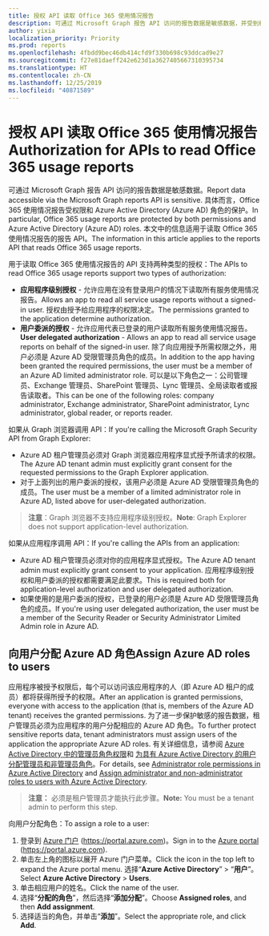 ```yaml
---
title: 授权 API 读取 Office 365 使用情况报告
description: 可通过 Microsoft Graph 报告 API 访问的报告数据是敏感数据，并受到权限和 Azure Active Directory (Azure AD) 角色的保护。
author: yixia
localization_priority: Priority
ms.prod: reports
ms.openlocfilehash: 4fbdd9bec46db414cfd9f330b698c93ddcad9e27
ms.sourcegitcommit: f27e81daeff242e623d1a3627405667310395734
ms.translationtype: HT
ms.contentlocale: zh-CN
ms.lasthandoff: 12/25/2019
ms.locfileid: "40871589"
---
```

# <a name="authorization-for-apis-to-read-office-365-usage-reports"></a><span data-ttu-id="dad55-103">授权 API 读取 Office 365 使用情况报告</span><span class="sxs-lookup"><span data-stu-id="dad55-103">Authorization for APIs to read Office 365 usage reports</span></span>

<span data-ttu-id="dad55-104">可通过 Microsoft Graph 报告 API 访问的报告数据是敏感数据。</span><span class="sxs-lookup"><span data-stu-id="dad55-104">Report data accessible via the Microsoft Graph reports API is sensitive.</span></span> <span data-ttu-id="dad55-105">具体而言，Office 365 使用情况报告受权限和 Azure Active Directory (Azure AD) 角色的保护。</span><span class="sxs-lookup"><span data-stu-id="dad55-105">In particular, Office 365 usage reports are protected by both permissions and Azure Active Directory (Azure AD) roles.</span></span> <span data-ttu-id="dad55-106">本文中的信息适用于读取 Office 365 使用情况报告的报告 API。</span><span class="sxs-lookup"><span data-stu-id="dad55-106">The information in this article applies to the reports API that reads Office 365 usage reports.</span></span>

<span data-ttu-id="dad55-107">用于读取 Office 365 使用情况报告的 API 支持两种类型的授权：</span><span class="sxs-lookup"><span data-stu-id="dad55-107">The APIs to read Office 365 usage reports support two types of authorization:</span></span>

- <span data-ttu-id="dad55-108">**应用程序级别授权** - 允许应用在没有登录用户的情况下读取所有服务使用情况报告。</span><span class="sxs-lookup"><span data-stu-id="dad55-108">Allows an app to read all service usage reports without a signed-in user.</span></span> <span data-ttu-id="dad55-109">授权由授予给应用程序的权限决定。</span><span class="sxs-lookup"><span data-stu-id="dad55-109">The permissions granted to the application determine authorization.</span></span> 
- <span data-ttu-id="dad55-110">**用户委派的授权** - 允许应用代表已登录的用户读取所有服务使用情况报告。</span><span class="sxs-lookup"><span data-stu-id="dad55-110">**User delegated authorization** - Allows an app to read all service usage reports on behalf of the signed-in user.</span></span> <span data-ttu-id="dad55-111">除了向应用授予所需权限之外，用户必须是 Azure AD 受限管理员角色的成员。</span><span class="sxs-lookup"><span data-stu-id="dad55-111">In addition to the app having been granted the required permissions, the user must be a member of an Azure AD limited administrator role.</span></span> <span data-ttu-id="dad55-112">可以是以下角色之一：公司管理员、Exchange 管理员、SharePoint 管理员、Lync 管理员、全局读取者或报告读取者。</span><span class="sxs-lookup"><span data-stu-id="dad55-112">This can be one of the following roles: company administrator, Exchange administrator, SharePoint administrator, Lync administrator, global reader, or reports reader.</span></span>

<span data-ttu-id="dad55-113">如果从 Graph 浏览器调用 API：</span><span class="sxs-lookup"><span data-stu-id="dad55-113">If you're calling the Microsoft Graph Security API from Graph Explorer:</span></span>

- <span data-ttu-id="dad55-114">Azure AD 租户管理员必须对 Graph 浏览器应用程序显式授予所请求的权限。</span><span class="sxs-lookup"><span data-stu-id="dad55-114">The Azure AD tenant admin must explicitly grant consent for the requested permissions to the Graph Explorer application.</span></span>
- <span data-ttu-id="dad55-115">对于上面列出的用户委派的授权，该用户必须是 Azure AD 受限管理员角色的成员。</span><span class="sxs-lookup"><span data-stu-id="dad55-115">The user must be a member of a limited administrator role in Azure AD, listed above for user-delegated authorization.</span></span>

><span data-ttu-id="dad55-116">**注意**：Graph 浏览器不支持应用程序级别授权。</span><span class="sxs-lookup"><span data-stu-id="dad55-116">**Note**: Graph Explorer does not support application-level authorization.</span></span>

<span data-ttu-id="dad55-117">如果从应用程序调用 API：</span><span class="sxs-lookup"><span data-stu-id="dad55-117">If you're calling the APIs from an application:</span></span>

- <span data-ttu-id="dad55-118">Azure AD 租户管理员必须对你的应用程序显式授权。</span><span class="sxs-lookup"><span data-stu-id="dad55-118">The Azure AD tenant admin must explicitly grant consent to your application.</span></span> <span data-ttu-id="dad55-119">应用程序级别授权和用户委派的授权都需要满足此要求。</span><span class="sxs-lookup"><span data-stu-id="dad55-119">This is required both for application-level authorization and user delegated authorization.</span></span>
- <span data-ttu-id="dad55-120">如果使用的是用户委派的授权，已登录的用户必须是 Azure AD 受限管理员角色的成员。</span><span class="sxs-lookup"><span data-stu-id="dad55-120">If you're using user delegated authorization, the user must be a member of the Security Reader or Security Administrator Limited Admin role in Azure AD.</span></span>

## <a name="assign-azure-ad-roles-to-users"></a><span data-ttu-id="dad55-121">向用户分配 Azure AD 角色</span><span class="sxs-lookup"><span data-stu-id="dad55-121">Assign Azure AD roles to users</span></span>

<span data-ttu-id="dad55-122">应用程序被授予权限后，每个可以访问该应用程序的人（即 Azure AD 租户的成员）都将获得所授予的权限。</span><span class="sxs-lookup"><span data-stu-id="dad55-122">After an application is granted permissions, everyone with access to the application (that is, members of the Azure AD tenant) receives the granted permissions.</span></span> <span data-ttu-id="dad55-123">为了进一步保护敏感的报告数据，租户管理员必须为应用程序的用户分配相应的 Azure AD 角色。</span><span class="sxs-lookup"><span data-stu-id="dad55-123">To further protect sensitive reports data, tenant administrators must assign users of the application the appropriate Azure AD roles.</span></span> <span data-ttu-id="dad55-124">有关详细信息，请参阅 [Azure Active Directory 中的管理员角色权限](https://docs.microsoft.com/azure/active-directory/active-directory-assign-admin-roles-azure-portal)和 [为具有 Azure Active Directory 的用户分配管理员和非管理员角色](https://docs.microsoft.com/azure/active-directory/active-directory-users-assign-role-azure-portal)。</span><span class="sxs-lookup"><span data-stu-id="dad55-124">For details, see [Administrator role permissions in Azure Active Directory](https://docs.microsoft.com/azure/active-directory/active-directory-assign-admin-roles-azure-portal) and [Assign administrator and non-administrator roles to users with Azure Active Directory](https://docs.microsoft.com/azure/active-directory/active-directory-users-assign-role-azure-portal).</span></span>

><span data-ttu-id="dad55-125">**注意：** 必须是租户管理员才能执行此步骤。</span><span class="sxs-lookup"><span data-stu-id="dad55-125">**Note:** You must be a tenant admin to perform this step.</span></span>

<span data-ttu-id="dad55-126">向用户分配角色：</span><span class="sxs-lookup"><span data-stu-id="dad55-126">To assign a role to a user:</span></span>

1. <span data-ttu-id="dad55-127">登录到 [Azure 门户](https://portal.azure.com) (https://portal.azure.com)。</span><span class="sxs-lookup"><span data-stu-id="dad55-127">Sign in to the [Azure portal](https://portal.azure.com) (https://portal.azure.com).</span></span>
2. <span data-ttu-id="dad55-128">单击左上角的图标以展开 Azure 门户菜单。</span><span class="sxs-lookup"><span data-stu-id="dad55-128">Click the icon in the top left to expand the Azure portal menu.</span></span> <span data-ttu-id="dad55-129">选择“**Azure Active Directory**” > “**用户**”。</span><span class="sxs-lookup"><span data-stu-id="dad55-129">Select **Azure Active Directory** > **Users**.</span></span>
3. <span data-ttu-id="dad55-130">单击相应用户的姓名。</span><span class="sxs-lookup"><span data-stu-id="dad55-130">Click the name of the user.</span></span>
4. <span data-ttu-id="dad55-131">选择“**分配的角色**”，然后选择“**添加分配**”。</span><span class="sxs-lookup"><span data-stu-id="dad55-131">Choose **Assigned roles**, and then **Add assignment**.</span></span>
5. <span data-ttu-id="dad55-132">选择适当的角色，并单击“**添加**”。</span><span class="sxs-lookup"><span data-stu-id="dad55-132">Select the appropriate role, and click **Add**.</span></span>
